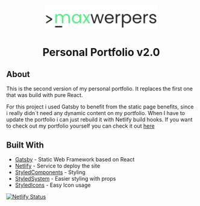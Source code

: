 <p align="center">
  <a href="https://www.maxwerpers.me">
    <img alt="logo" src="./logo.svg" width="300px" />
  </a>
</p>
<h1 align="center">
  Personal Portfolio v2.0<br/>
</h1>

## About

This is the second version of my personal portfolio. It replaces the first one that was build with pure React.

For this project i used Gatsby to benefit from the static page benefits, since i really didn´t need any dynamic content on my portfolio. When I have to update the portfolio i can just rebuild it with Netlify build hooks.
If you want to check out my portfolio yourself you can check it out [here](https://maxwerpers.me/ "Title")

## Built With

- [Gatsby](https://www.gatsbyjs.org/) - Static Web Framework based on React
- [Netlify](https://www.netlify.com/) - Service to deploy the site
- [StyledComponents](https://styled-components.com/) - Styling
- [StyledSystem](https://styled-system.com/) - Easier styling with props
- [StyledIcons](https://styled-icons.js.org/) - Easy Icon usage

[![Netlify Status](https://api.netlify.com/api/v1/badges/89795ad2-f4d0-49df-93e9-abe51960ecb8/deploy-status)](https://app.netlify.com/sites/gportfolio/deploys)
